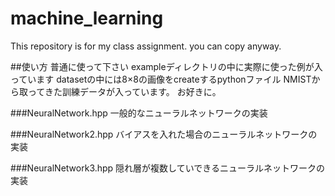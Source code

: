 # machine_learning
This repository is for my class assignment.
you can copy anyway.

##使い方
普通に使って下さい
exampleディレクトリの中に実際に使った例が入っています
datasetの中には8×8の画像をcreateするpythonファイル
NMISTから取ってきた訓練データが入っています。
お好きに。

###NeuralNetwork.hpp
一般的なニューラルネットワークの実装

###NeuralNetwork2.hpp
バイアスを入れた場合のニューラルネットワークの実装

###NeuralNetwork3.hpp
隠れ層が複数していできるニューラルネットワークの実装
